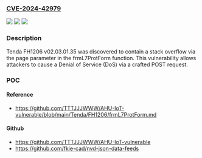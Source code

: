 ### [CVE-2024-42979](https://cve.mitre.org/cgi-bin/cvename.cgi?name=CVE-2024-42979)
![](https://img.shields.io/static/v1?label=Product&message=n%2Fa&color=blue)
![](https://img.shields.io/static/v1?label=Version&message=n%2Fa&color=blue)
![](https://img.shields.io/static/v1?label=Vulnerability&message=n%2Fa&color=brighgreen)

### Description

Tenda FH1206 v02.03.01.35 was discovered to contain a stack overflow via the page parameter in the frmL7ProtForm function. This vulnerability allows attackers to cause a Denial of Service (DoS) via a crafted POST request.

### POC

#### Reference
- https://github.com/TTTJJJWWW/AHU-IoT-vulnerable/blob/main/Tenda/FH1206/frmL7ProtForm.md

#### Github
- https://github.com/TTTJJJWWW/AHU-IoT-vulnerable
- https://github.com/fkie-cad/nvd-json-data-feeds


